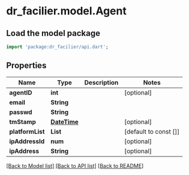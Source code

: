 # dr_facilier.model.Agent

## Load the model package
```dart
import 'package:dr_facilier/api.dart';
```

## Properties
Name | Type | Description | Notes
------------ | ------------- | ------------- | -------------
**agentID** | **int** |  | [optional] 
**email** | **String** |  | 
**passwd** | **String** |  | 
**tmStamp** | [**DateTime**](DateTime.md) |  | [optional] 
**platformList** | **List<String>** |  | [default to const []]
**ipAddressId** | **num** |  | [optional] 
**ipAddress** | **String** |  | [optional] 

[[Back to Model list]](../README.md#documentation-for-models) [[Back to API list]](../README.md#documentation-for-api-endpoints) [[Back to README]](../README.md)


